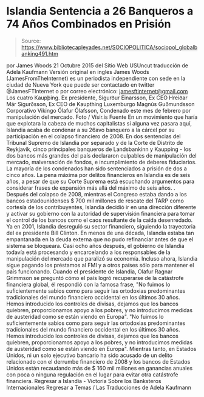 # Islandia Sentencia a 26 Banqueros a 74 Años Combinados en Prisión

> Source: https://www.bibliotecapleyades.net/SOCIOPOLITICA/sociopol_globalbanking491.htm

por James Woods 21 Octubre 2015
del Sitio Web USUncut
traducción de Adela Kaufmann Versión original en ingles
James Woods (JamesFromTheInternet) es un periodista independiente con sede en la ciudad de Nueva York que puede ser contactado en twitter @JamesFTInternet o por correo electrónico: jamesftinternet@gmail.com
Los cuatro Kaupþing.
Ex presidente, Sigurður Einarsson,
Ex CEO Hreiðar Már Sigurðsson,
Ex CEO de Kaupthing Luxemburgo Magnús Guðmundsson
Corporativo Vikingo Ólafur Ólafsson,
Condenado este mes de febrero por manipulación del mercado.
Foto / Vísir.is
Fuente
En un movimiento que haría que explotara la cabeza de muchos capitalistas si alguna vez pasara aquí, Islandia acaba de condenar a su 26avo banquero a la cárcel por su participación en el colapso financiero de 2008.
En dos sentencias del Tribunal Supremo de Islandia por separado y de la Corte de Distrito de Reykjavik, cinco principales banqueros de Landsbankinn y Kaupping - los dos bancos más grandes del país declararon culpables de manipulación del mercado, malversación de fondos, e incumplimiento de deberes fiduciarios.
La mayoría de los condenados han sido sentenciados a prisión de dos a cinco años.
La pena máxima por delitos financieros en Islandia es de seis años, a pesar de que su Corte Suprema está escuchando argumentos para considerar frases de expansión más allá del máximo de seis años. .
Después del colapso de 2008, mientras el Congreso estaba dando a los bancos estadounidenses $ 700 mil millones de rescate del TARP como cortesía de los contribuyentes, Islandia decidió ir en una dirección diferente y activar su gobierno con la autoridad de supervisión financiera para tomar el control de los bancos como el caos resultante de la caída desenredado.
Ya en 2001, Islandia desreguló su sector financiero, siguiendo la trayectoria del ex presidente Bill Clinton. En menos de una década, Islandia estaba tan empantanada en la deuda externa que no pudo refinanciar antes de que el sistema se bloqueara.
Casi ocho años después, el gobierno de Islandia todavía está procesando y encarcelando a los responsables de la manipulación del mercado que paralizó su economía.
Incluso ahora, Islandia sigue pagando los préstamos al FMI y a otros países sólo para mantener el país funcionando.
Cuando el presidente de Islandia, Olafur Ragnar Grimmson se preguntó cómo el país logró recuperarse de la catástrofe financiera global, él respondió con la famosa frase,
"No fuimos lo suficientemente sabios como para seguir las ortodoxias predominantes tradicionales del mundo financiero occidental en los últimos 30 años. Hemos introducido los controles de divisas, dejamos que los bancos quiebren, proporcionamos apoyo a los pobres, y no introducimos medidas de austeridad como se están viendo en Europa".
"No fuimos lo suficientemente sabios como para seguir las ortodoxias predominantes tradicionales del mundo financiero occidental en los últimos 30 años.
Hemos introducido los controles de divisas, dejamos que los bancos quiebren, proporcionamos apoyo a los pobres, y no introducimos medidas de austeridad como se están viendo en Europa".
Mientras tanto, en Estados Unidos, ni un solo ejecutivo bancario ha sido acusado de un delito relacionado con el derrumbe financiero de 2008 y los bancos de Estados Unidos están recaudando más de $ 160 mil millones en ganancias anuales con poca o ninguna regulación en el lugar para evitar otra catástrofe financiera.
Regresar a Islandia - Victoria Sobre los Banksteros Internacionales
Regresar a Temas / Las Traducciones de Adela Kaufmann
